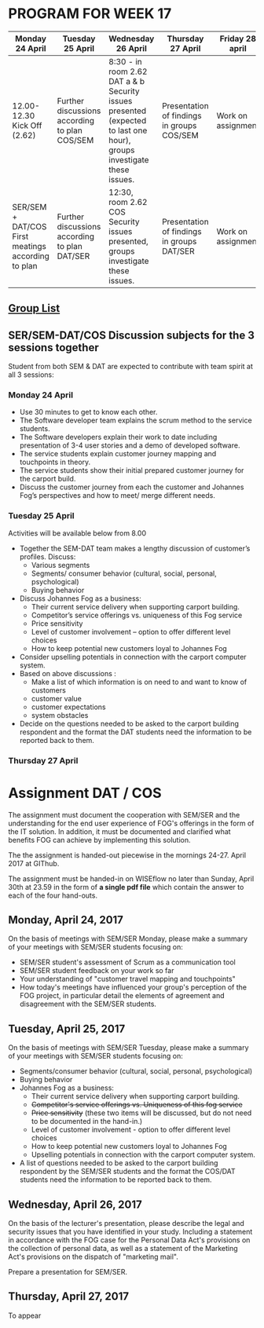 # PROGRAM FOR WEEK 17
Monday 24 April | Tuesday 25 April | Wednesday 26 April |Thursday 27 April | Friday 28 april
---|---|---|---|---
12.00-12.30 Kick Off (2.62) | Further discussions according to plan COS/SEM | 8:30 - in room 2.62 <br>DAT a & b Security issues presented (expected to last one hour), groups investigate these issues. | Presentation of findings in groups COS/SEM | Work on assignment
SER/SEM + DAT/COS First meatings according to plan | Further discussions according to plan DAT/SER | 12:30, room 2.62 <br>COS Security issues presented, groups investigate these issues. |Presentation of findings in groups DAT/SER| Work on assignment

## [Group List](Groups.md)

## SER/SEM-DAT/COS Discussion subjects for the 3 sessions together

Student from both SEM & DAT are expected to contribute with team spirit at all 3 sessions:

### Monday 24 April
* Use 30 minutes to get to know each other.
* The Software developer team explains the scrum method to the service students.
* The Software developers explain their work to date including presentation of 3-4 user stories and a demo of developed software. 
* The service students explain customer journey mapping and touchpoints in theory.
* The service students show their initial prepared customer journey for the carport build.
* Discuss the customer journey from each the customer and Johannes Fog’s perspectives and how to meet/ merge different needs.

### Tuesday 25 April
Activities will be available below from 8.00

* Together the SEM-DAT team makes a lengthy discussion of customer’s profiles. Discuss:
    - Various segments
    - Segments/ consumer behavior (cultural, social, personal, psychological)
    - Buying behavior
* Discuss Johannes Fog as a business:
    - Their current service delivery when supporting carport building. 
    - Competitor’s service offerings vs. uniqueness of this Fog service
    - Price sensitivity
    - Level of customer involvement – option to offer different level choices
    - How to keep potential new customers loyal to Johannes Fog
* Consider upselling potentials in connection with the carport computer system.
* Based on above discussions : 
    - Make a list of which information is on need to and want to know of customers
    - customer value
    - customer expectations
    - system obstacles
* Decide on the questions needed to be asked to the carport building respondent and the format the DAT students need the information to be reported back to them.


### Thursday 27 April



# Assignment DAT / COS
The assignment must document the cooperation with SEM/SER and the understanding for the end user experience of FOG's offerings in the form of the IT solution. In addition, it must be documented and clarified what benefits FOG can achieve by implementing this solution.

The the assignment is handed-out piecewise in the mornings 24-27. April 2017 at GIThub. 

The assignment must be handed-in on WISEflow no later than Sunday, April 30th at 23.59 in the form of **a single pdf file** which contain the answer to each of the four hand-outs.

## Monday, April 24, 2017
On the basis of meetings with SEM/SER Monday, please make a summary of your meetings with SEM/SER students focusing on:

* SEM/SER student's assessment of Scrum as a communication tool
* SEM/SER student feedback on your work so far
* Your understanding of "customer travel mapping and touchpoints"
* How today's meetings have influenced your group's perception of the FOG project, in 
particular detail the elements of agreement and disagreement with the SEM/SER students.

## Tuesday, April 25, 2017

On the basis of meetings with SEM/SER Tuesday, please make a summary of your meetings with SEM/SER students focusing on:

* Segments/consumer behavior (cultural, social, personal, psychological)
* Buying behavior
* Johannes Fog as a business:
    - Their current service delivery when supporting carport building.
    - <s>Competitor's service offerings vs. Uniqueness of this fog service</s>
    - <s>Price sensitivity</s> (these two items will be discussed, but do not need to be documented in the hand-in.)
    - Level of customer involvement - option to offer different level choices
    - How to keep potential new customers loyal to Johannes Fog
    - Upselling potentials in connection with the carport computer system.
* A list of questions needed to be asked to the carport building respondent by the SEM/SER students and the format the COS/DAT students need the information to be reported back to them.

## Wednesday, April 26, 2017

On the basis of the lecturer's presentation, please describe the legal and security issues that you have identified in your study. Including a statement in accordance with the FOG case for the Personal Data Act's provisions on the collection of personal data, as well as a statement of the Marketing Act's provisions on the dispatch of "marketing mail".

Prepare a presentation for SEM/SER.

## Thursday, April 27, 2017

To appear
